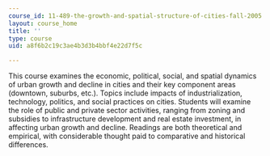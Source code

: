 ```yaml
---
course_id: 11-489-the-growth-and-spatial-structure-of-cities-fall-2005
layout: course_home
title: ''
type: course
uid: a8f6b2c19c3ae4b3d3b4bbf4e22d7f5c

---
```

This course examines the economic, political, social, and spatial dynamics of urban growth and decline in cities and their key component areas (downtown, suburbs, etc.). Topics include impacts of industrialization, technology, politics, and social practices on cities. Students will examine the role of public and private sector activities, ranging from zoning and subsidies to infrastructure development and real estate investment, in affecting urban growth and decline. Readings are both theoretical and empirical, with considerable thought paid to comparative and historical differences.
